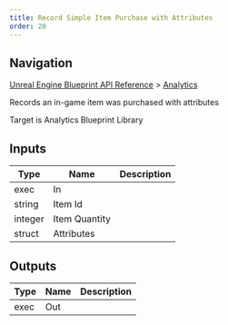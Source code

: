 ```yaml
---
title: Record Simple Item Purchase with Attributes
order: 20
---
```

## Navigation

[Unreal Engine Blueprint API Reference](https://dev.epicgames.com/documentation/en-us/unreal-engine/BlueprintAPI) > [Analytics](https://dev.epicgames.com/documentation/en-us/unreal-engine/BlueprintAPI/Analytics)

Records an in-game item was purchased with attributes

Target is Analytics Blueprint Library

## Inputs

| Type | Name | Description |
| --- | --- | --- |
| exec | In |  |
| string | Item Id |  |
| integer | Item Quantity |  |
| struct | Attributes |  |

## Outputs

| Type | Name | Description |
| --- | --- | --- |
| exec | Out |  |
